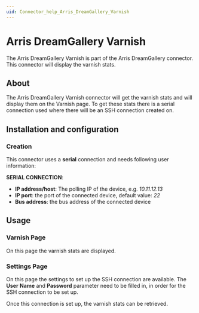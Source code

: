 ```yaml
---
uid: Connector_help_Arris_DreamGallery_Varnish
---
```


# Arris DreamGallery Varnish

The Arris DreamGallery Varnish is part of the Arris DreamGallery connector. This connector will display the varnish stats.

## About

The Arris DreamGallery Varnish connector will get the varnish stats and will display them on the Varnish page. To get these stats there is a serial connection used where there will be an SSH connection created on.

## Installation and configuration

### Creation

This connector uses a **serial** connection and needs following user information:

**SERIAL CONNECTION**:

- **IP address/host**: The polling IP of the device, e.g. *10.11.12.13*
- **IP port**: the port of the connected device, default value: *22*
- **Bus address**: the bus address of the connected device

## Usage

### Varnish Page

On this page the varnish stats are displayed.

### Settings Page

On this page the settings to set up the SSH connection are available. The **User** **Name** and **Password** parameter need to be filled in, in order for the SSH connection to be set up.

Once this connection is set up, the varnish stats can be retrieved.
